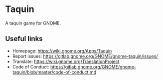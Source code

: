 # Taquin

A taquin game for GNOME.

## Useful links

- Homepage: <https://wiki.gnome.org/Apps/Taquin>
- Report issues: <https://gitlab.gnome.org/GNOME/gnome-taquin/issues/>
- Translate: <https://wiki.gnome.org/TranslationProject>
- Code of Conduct: <https://gitlab.gnome.org/GNOME/gnome-taquin/blob/master/code-of-conduct.md>
